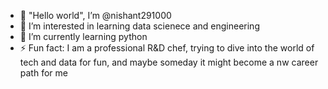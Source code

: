 - 👋 "Hello world", I’m @nishant291000
- 👀 I’m interested in learning data scienece and engineering 
- 🌱 I’m currently learning python 
- ⚡ Fun fact: I am a professional R&D chef, trying to dive into the world of tech and data for fun, and maybe someday it might become a nw career path for me

<!---
nishant291000/nishant291000 is a ✨ special ✨ repository because its `README.md` (this file) appears on your GitHub profile.
You can click the Preview link to take a look at your changes.
--->
